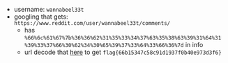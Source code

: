 * username: `wannabeel33t`
* googling that gets: `https://www.reddit.com/user/wannabeel33t/comments/`
	* has `%66%6c%61%67%7b%36%36%62%31%35%33%34%37%63%35%38%63%39%31%64%31%39%33%37%66%30%62%34%30%65%39%37%33%64%33%66%36%7d` in info
	* url decode that [here](https://www.urldecoder.org/) to get `flag{66b15347c58c91d1937f0b40e973d3f6}`
